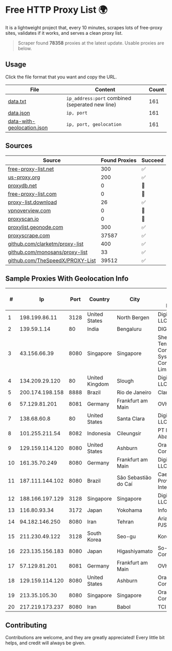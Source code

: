 
# Free HTTP Proxy List 🌍

It is a lightweight project that, every 10 minutes, scrapes lots of free-proxy sites, validates if it works, and serves a clean proxy list.


> Scraper found **78358** proxies at the latest update. Usable proxies are below.

## Usage

Click the file format that you want and copy the URL.


|File|Content|Count|
|----|-------|-----|
|[data.txt](https://raw.githubusercontent.com/themiralay/Proxy-List-World/master/data.txt)|`ip_address:port` combined (seperated new line)|161|
|[data.json](https://raw.githubusercontent.com/themiralay/Proxy-List-World/master/data.json)|`ip, port`|161|
|[data-with-geolocation.json](https://raw.githubusercontent.com/themiralay/Proxy-List-World/master/data-with-geolocation.json)|`ip, port, geolocation`|161|

## Sources

|Source|Found Proxies|Succeed|
|------|-------------|-------|
|[free-proxy-list.net](https://free-proxy-list.net)|300|✅|
|[us-proxy.org](https://www.us-proxy.org)|200|✅|
|[proxydb.net](http://proxydb.net)|0|🚫|
|[free-proxy-list.com](https://free-proxy-list.com/?page=&port=&type%5B%5D=http&type%5B%5D=https&up_time=0&search=Search)|0|🚫|
|[proxy-list.download](https://www.proxy-list.download/HTTP)|26|✅|
|[vpnoverview.com](https://vpnoverview.com/privacy/anonymous-browsing/free-proxy-servers)|0|🚫|
|[proxyscan.io](https://www.proxyscan.io)|0|🚫|
|[proxylist.geonode.com](https://proxylist.geonode.com/api/proxy-list?limit=300&page=1&sort_by=lastChecked&sort_type=desc&protocols=http,https)|300|✅|
|[proxyscrape.com](https://api.proxyscrape.com/v2/?request=displayproxies&protocol=http&timeout=10000&country=all&ssl=all&anonymity=all)|37587|✅|
|[github.com/clarketm/proxy-list](https://raw.githubusercontent.com/clarketm/proxy-list/master/proxy-list-raw.txt)|400|✅|
|[github.com/monosans/proxy-list](https://raw.githubusercontent.com/monosans/proxy-list/main/proxies/http.txt)|33|✅|
|[github.com/TheSpeedX/PROXY-List](https://raw.githubusercontent.com/TheSpeedX/PROXY-List/master/http.txt)|39512|✅|


## Sample Proxies With Geolocation Info

|#|Ip|Port|Country|City|Internet Service Provider|
|-|--|----|-------|----|-------------------------|
|1|198.199.86.11|3128|United States|North Bergen|DigitalOcean, LLC|
|2|139.59.1.14|80|India|Bengaluru|DIGITALOCEAN|
|3|43.156.66.39|8080|Singapore|Singapore|Shenzhen Tencent Computer Systems Company Limited|
|4|134.209.29.120|80|United Kingdom|Slough|DigitalOcean, LLC|
|5|200.174.198.158|8888|Brazil|Rio de Janeiro|Claro S.A.|
|6|57.129.81.201|8081|Germany|Frankfurt am Main|OVH SAS|
|7|138.68.60.8|80|United States|Santa Clara|DigitalOcean, LLC|
|8|101.255.211.54|8082|Indonesia|Cileungsir|PT Remala Abadi|
|9|129.159.114.120|8080|United States|Ashburn|Oracle Corporation|
|10|161.35.70.249|8080|Germany|Frankfurt am Main|DigitalOcean, LLC|
|11|187.111.144.102|8080|Brazil|São Sebastião do Caí|Caezar Provedor de Internet EIRELI|
|12|188.166.197.129|3128|Singapore|Singapore|DigitalOcean, LLC|
|13|116.80.93.34|3172|Japan|Yokohama|InfoSphere|
|14|94.182.146.250|8080|Iran|Tehran|Aria Shatel PJSC|
|15|211.230.49.122|3128|South Korea|Seo-gu|Korea Telecom|
|16|223.135.156.183|8080|Japan|Higashiyamato|So-net Corporation|
|17|57.129.81.201|8081|Germany|Frankfurt am Main|OVH SAS|
|18|129.159.114.120|8080|United States|Ashburn|Oracle Corporation|
|19|213.35.105.30|8080|Singapore|Singapore|Oracle Corporation|
|20|217.219.173.237|8080|Iran|Babol|TCI(Babol)|



## Contributing

Contributions are welcome, and they are greatly appreciated! Every
little bit helps, and credit will always be given.


